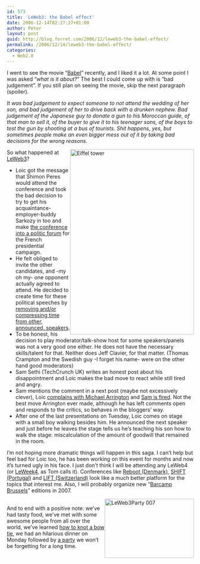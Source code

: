 ```yaml
---
id: 573
title: 'LeWeb3: the Babel effect'
date: 2006-12-14T02:27:27+01:00
author: Peter
layout: post
guid: http://blog.forret.com/2006/12/leweb3-the-babel-effect/
permalink: /2006/12/14/leweb3-the-babel-effect/
categories:
  - Web2.0
---
```

I went to see the movie &#8220;[Babel](http://blog.forret.com/2006/11/babel-japanese-september-remix/)&#8221; recently, and I liked it a lot. At some point I was asked &#8220;_what is it about?_&#8221; The best I could come up with is &#8220;bad judgement&#8221;. If you still plan on seeing the movie, skip the next paragraph (spoiler).

_It was bad judgement to expect someone to not attend the wedding of her son, and bad judgement of her to drive back with a drunken nephew. Bad judgement of the Japanese guy to donate a gun to his Moroccon guide, of that man to sell it, of the buyer to give it to his teenager sons, of the boys to test the gun by shooting at a bus of tourists. Shit happens, yes, but sometimes people make an even bigger mess out of it by taking bad decisions for the wrong reasons._

[<img loading="lazy" src="http://static.flickr.com/128/319756992_a9f09fd420.jpg" style="float: right" width="333" height="500" alt="Eiffel tower" />](http://www.flickr.com/photos/pforret/319756992/ "Photo Sharing")So what happened at [LeWeb3](http://www.leweb3.com)? 

  * Loic got the message that Shimon Peres would attend the conference and took the bad decision to try to get his acquaintance-employer-buddy Sarkozy in too and make [the conference into a politic forum](http://www.hyperorg.com/blogger/mtarchive/leweb_sarkousi_conservative_ca.html) for the French presidential campaign. 
  * He felt obliged to invite the other candidates, and -my oh my- one opponent actually agreed to attend. He decided to create time for these political speeches by [removing and/or compressing time from other, announced, speakers](http://www.nevillehobson.com/2006/12/13/le-web-3-a-french-farce-or-is-it-a-tragedy/).
  * To be honest, his decision to play moderator/talk-show host for some speakers/panels was not a very good one either. He does not have the necessary skills/talent for that. Neither does Jeff Clavier, for that matter. (Thomas Crampton and the Swedish guy -I forget his name- were on the other hand good moderators)
  * Sam Sethi (TechCrunch UK) writes an honest post about his disappointment and Loic makes the bad move to react while still tired and angry. 
  * Sam mentions the comment in a next post (maybe not excessively clever), Loic [complains with Michael Arrington](http://www.crunchnotes.com/?p=322) and [Sam is fired](http://robinwauters.typepad.com/marketingblog/2006/12/le_web_3_about_.html). Not the best move Arrington ever made, although he has left comments open and responds to the critics, so behaves in the bloggers&#8217; way.
  * After one of the last presentations on Tuesday, Loic comes on stage with a small boy walking besides him. He announced the next speaker and just before he leaves the stage tells us he&#8217;s teaching his son how to walk the stage: miscalculation of the amount of goodwill that remained in the room.

I&#8217;m not hoping more dramatic things will happen in this saga. I can&#8217;t help but feel bad for Loic too, he has been working on this event for months and now it&#8217;s turned ugly in his face. I just don&#8217;t think I will be attending any LeWeb4 (or [LeWeek4](http://www.tomrafteryit.net/le-web-3-renamed-loic-pronounced-le-week/), as Tom calls it). Conferences like [Reboot (Denmark)](http://reboot.dk/), [SHIFT (Portugal)](http://wiki.shift.pt/doku.php) and [LIFT (Switzerland)](http://www.lift06.org/2007/index.php) look like a much better platform for the topics that interest me. Also, I will probably organize new &#8220;[Barcamp Brussels](http://barcamp.forret.com/)&#8221; editions in 2007. 

[<img loading="lazy" src="http://static.flickr.com/144/320351656_7ba158629c_m.jpg" style="float: right" width="240" height="160" alt="LeWeb3Party 007" />](http://www.flickr.com/photos/pforret/320351656/ "Photo Sharing")  
And to end with a positive note: we&#8217;ve had tasty food, we&#8217;ve met with some awesome people from all over the world, we&#8217;ve learned [how to knot a bow tie](http://www.youtube.com/watch?v=8K1k5eAygoE), we had an hilarious dinner on Monday followed by [a party](http://www.youtube.com/watch?v=reShQHOhNaw) we won&#8217;t be forgetting for a long time.